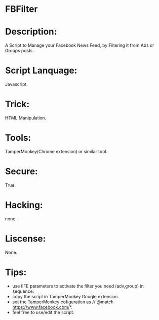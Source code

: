 # FBFilter
# Description: 
A Script to Manage your Facebook News Feed, by Filtering it from Ads or Groups posts. 
# Script Lanquage: 
Javascript.
# Trick: 
HTML Manipulation. 
# Tools: 
TamperMonkey(Chrome extension) or similar tool.
# Secure:
True. 
# Hacking:
none. 
# Liscense:
None.
# Tips: 
- use IIFE parameters to activate the filter you need (adv,group) in sequence. 
- copy the script in TamperMonkey Google extension. 
- set the TamperMonkey cofiguration as 
// @match https://www.facebook.com/*.
- feel free to use/edit the script.

